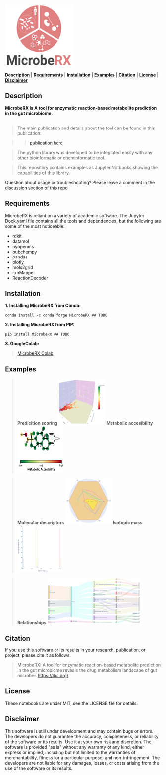 <img src="img/logo.png"  width="220" height="200">

[**Description**](#description) | [**Requirements**](#requirements) | [**Installation**](#installation) | [**Examples**](#examples) | [**Citation**](#citation) | [**License**](#license) | [**Disclaimer**](#disclaimer)

## Description

**MicrobeRX is A tool for enzymatic reaction-based metabolite prediction in the gut microbiome.** <br><br>

> The main publication and details about the tool can be found in this publication:

>> [publication here]()

> The python library was developed to be integrated easily with any other bioinformatic or cheminformatic tool.

> This repository contains examples as Jupyter Notbooks showing the capabilities of this library.

Question about usage or troubleshooting? Please leave a comment in the discussion section of this repo

## Requirements

MicrobeRX is reliant on a variety of academic software. The Jupyter Dock.yaml file contains all the tools and dependencies, but the following are some of the most noticeable:

- rdkit
- datamol
- pyopenms
- pubchempy
- pandas
- plotly
- mols2grid
- rxnMapper
- ReactionDecoder

## Installation 

**1. Installing MicrobeRX from Conda:**

```
conda install -c conda-forge MicrobeRX ## TODO
```

**2. Installing MicrobeRX from PIP:**

```
pip install MicrobeRX ## TODO
```

**3. GoogleColab:**

> [MicrobeRX Colab]()


## Examples

> **Predicition scoring** <img src="img/scoring.png"  width="150" height="150">
> **Metabolic accesibility** <img src="img/accesibility.png"  width="150" height="150">

> **Molecular descriptors** <img src="img/descriptors.png"  width="150" height="150">
> **Isotopic mass** <img src="img/mass.png"  width="150" height="150">
  
> **Relationships** <img src="img/sankey.png"  width="300" height="150">

## Citation

If you use this software or its results in your research, publication, or project, please cite it as follows:

> MicrobeRX: A tool for enzymatic reaction-based metabolite prediction in the gut microbiome reveals the drug metabolism landscape of gut microbes https://doi.org/

## License
These notebooks are under MIT, see the LICENSE file for details.

## Disclaimer 

This software is still under development and may contain bugs or errors. The developers do not guarantee the accuracy, completeness, or reliability of the software or its results. Use it at your own risk and discretion. The software is provided "as is" without any warranty of any kind, either express or implied, including but not limited to the warranties of merchantability, fitness for a particular purpose, and non-infringement. The developers are not liable for any damages, losses, or costs arising from the use of the software or its results.
